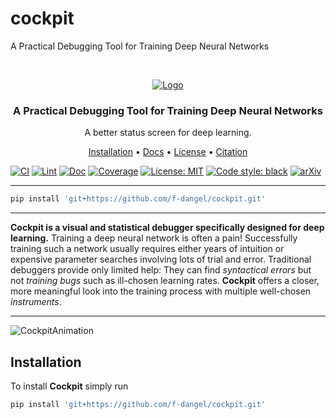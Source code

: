 # cockpit
A Practical Debugging Tool for Training Deep Neural Networks

<!-- PROJECT LOGO -->
<br />
<p align="center">
<a href="#"><img src="docs/source/_static/Banner.svg" alt="Logo"/></a>
  <h3 align="center">A Practical Debugging Tool for Training Deep Neural Networks</h3>

  <p align="center">
    A better status screen for deep learning.
  </p>
</p>

<p align="center">
  <a href="#installation">Installation</a> •
  <a href="https://cockpit.readthedocs.io/">Docs</a> •
  <a href="#license">License</a> •
  <a href="#citation">Citation</a>
</p>

[![CI](https://github.com/f-dangel/cockpit/actions/workflows/CI.yml/badge.svg)](https://github.com/f-dangel/cockpit/actions/workflows/CI.yml)
[![Lint](https://github.com/f-dangel/cockpit/actions/workflows/Lint.yml/badge.svg)](https://github.com/f-dangel/cockpit/actions/workflows/Lint.yml)
[![Doc](https://img.shields.io/readthedocs/cockpit/latest.svg?logo=read%20the%20docs&logoColor=white&label=Doc)](https://cockpit.readthedocs.io)
[![Coverage](https://coveralls.io/repos/github/f-dangel/cockpit/badge.svg?branch=main&t=piyZHm)](https://coveralls.io/github/f-dangel/cockpit?branch=main)
[![License: MIT](https://img.shields.io/badge/License-MIT-green.svg)](https://github.com/f-dangel/cockpit/blob/master/LICENSE)
[![Code style: black](https://img.shields.io/badge/code%20style-black-000000.svg)](https://github.com/psf/black)
[![arXiv](https://img.shields.io/static/v1?logo=arxiv&logoColor=white&label=Preprint&message=2102.06604&color=B31B1B)](https://arxiv.org/abs/2102.06604)

---

```bash
pip install 'git+https://github.com/f-dangel/cockpit.git'
```

---

**Cockpit is a visual and statistical debugger specifically designed for deep learning.** Training a deep neural network is often a pain! Successfully training such a network usually requires either years of intuition or expensive parameter searches involving lots of trial and error. Traditional debuggers provide only limited help: They can find *syntactical errors* but not *training bugs* such as ill-chosen learning rates. **Cockpit** offers a closer, more meaningful look into the training process with multiple well-chosen *instruments*.

---

![CockpitAnimation](docs/source/_static/showcase.gif)

<!-- Installation -->
## Installation

To install **Cockpit** simply run

```bash
pip install 'git+https://github.com/f-dangel/cockpit.git'
```


